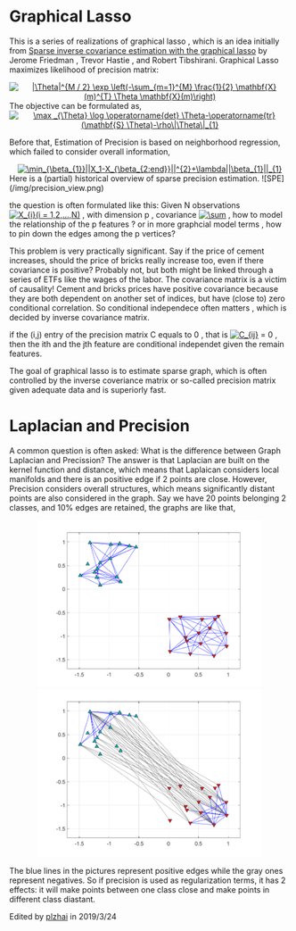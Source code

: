 # Graphical Lasso
This is a series of realizations of graphical lasso , which is an idea initially from [Sparse inverse covariance estimation with the graphical lasso](http://statweb.stanford.edu/~tibs/ftp/graph.pdf) by Jerome Friedman , Trevor Hastie , and Robert Tibshirani.
Graphical Lasso maximizes likelihood of precision matrix:
<div align ="center"><a href="https://www.codecogs.com/eqnedit.php?latex=|\Theta|^{M&space;/&space;2}&space;\exp&space;\left(-\sum_{m=1}^{M}&space;\frac{1}{2}&space;\mathbf{X}(m)^{T}&space;\Theta&space;\mathbf{X}(m)\right)" target="_blank"><img src="https://latex.codecogs.com/gif.latex?|\Theta|^{M&space;/&space;2}&space;\exp&space;\left(-\sum_{m=1}^{M}&space;\frac{1}{2}&space;\mathbf{X}(m)^{T}&space;\Theta&space;\mathbf{X}(m)\right)" title="|\Theta|^{M / 2} \exp \left(-\sum_{m=1}^{M} \frac{1}{2} \mathbf{X}(m)^{T} \Theta \mathbf{X}(m)\right)" /></a></div>
The objective can be formulated as,
<div align="center"><a href="https://www.codecogs.com/eqnedit.php?latex=\max&space;_{\Theta}&space;\log&space;\operatorname{det}&space;\Theta-\operatorname{tr}(\mathbf{S}&space;\Theta)-\rho\|\Theta\|_{1}" target="_blank"><img src="https://latex.codecogs.com/gif.latex?\max&space;_{\Theta}&space;\log&space;\operatorname{det}&space;\Theta-\operatorname{tr}(\mathbf{S}&space;\Theta)-\rho\|\Theta\|_{1}" title="\max _{\Theta} \log \operatorname{det} \Theta-\operatorname{tr}(\mathbf{S} \Theta)-\rho\|\Theta\|_{1}" /></a></div>


Before that, Estimation of Precision is based on neighborhood regression, which failed to consider overall information,
<div align="center">
<a href="https://www.codecogs.com/eqnedit.php?latex=\min_{\beta_{1}}||X_1-X_{\beta_{2:end}}||^{2}&plus;\lambda||\beta_{1}||_{1}" target="_blank"><img src="https://latex.codecogs.com/gif.latex?\min_{\beta_{1}}||X_1-X_{\beta_{2:end}}||^{2}&plus;\lambda||\beta_{1}||_{1}" title="\min_{\beta_{1}}||X_1-X_{\beta_{2:end}}||^{2}+\lambda||\beta_{1}||_{1}" /></a>
</div>
 Here is a (partial) historical overview of sparse precision estimation.
 ![SPE](/img/precision_view.png)

the question is often formulated like this: Given N observations <a href="https://www.codecogs.com/eqnedit.php?latex=X_{i}(i&space;=&space;1,2,...,N)" target="_blank"><img src="https://latex.codecogs.com/gif.latex?X_{i}(i&space;=&space;1,2,...,N)" title="X_{i}(i = 1,2,...,N)" /></a> , with dimension p , covariance <a href="https://www.codecogs.com/eqnedit.php?latex=\sum" target="_blank"><img src="https://latex.codecogs.com/gif.latex?\sum" title="\sum" /></a> , how to model the relationship of the p features ? or in more graphcial model terms , how to pin down the edges among the p vertices?

This problem is very practically significant. Say if the price of cement increases, should the price of bricks really increase too, even if there covariance is positive? Probably not, but both might be linked through a series of ETFs like the wages of the labor. The covariance matrix is a victim of causality! Cement and bricks prices have positive covariance because they are both dependent on another set of indices, but have (close to) zero conditional correlation. So conditional independece often matters , which is decided by inverse covariance  matrix.

if the (i,j) entry of the precision matrix C equals to 0 , that is <a href="https://www.codecogs.com/eqnedit.php?latex=C_{ij}" target="_blank"><img src="https://latex.codecogs.com/gif.latex?C_{ij}" title="C_{ij}" /></a> = 0 ,  then the ith and the jth feature are conditional independet given the remain features.

The goal of graphical lasso is to estimate sparse graph, which is often controlled by the inverse coveriance matrix or so-called precision matrix given adequate data and is superiorly fast.

# Laplacian and Precision

A common question is often asked: What is the difference between Graph Laplacian and Precission? The answer is that Laplacian are built on the kernel function and distance, which means that Laplaican considers local manifolds and there is an  positive edge if 2 points are close. However, Precision considers overall structures, which means significantly distant points are also considered in the graph. Say we have 20 points belonging 2 classes, and 10% edges are retained, the graphs are like that,

<div align="center">
    <img src="/img/laplacian.png"   width="400"/>
    <img src="/img/precision.png"   width="400"/>
</div>

The blue lines in the pictures represent positive edges while the gray ones represent negatives. So if precision is used as regularization terms, it has 2 effects: it will make points between one class close and make points in different class diastant.


Edited by [plzhai](https://plzhai.github.io) in 2019/3/24

